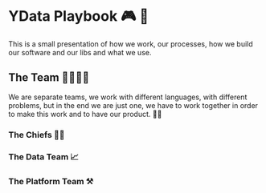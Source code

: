 # YData Playbook 🎮 📖

This is a small presentation of how we work, our processes, how we build our software and our libs and what we use.

## The Team 👨‍👩‍👧‍👦

We are separate teams, we work with different languages, with different problems, but in the end we are just one, we have to work together in order to make this work and to have our product. 👬👭

### The Chiefs 👩‍🍳

### The Data Team 📈

### The Platform Team ⚒️



